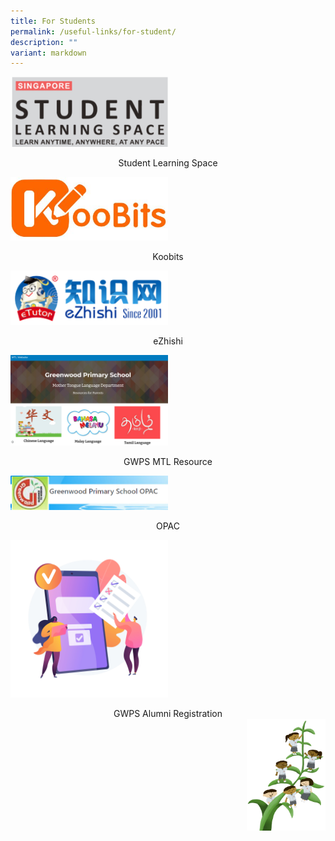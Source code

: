 ```yaml
---
title: For Students
permalink: /useful-links/for-student/
description: ""
variant: markdown
---
```

[<img src="/images/Links/SLS-Logo.png" style="width:50%">](https://vle.learning.moe.edu.sg/login)
<center>Student Learning Space</center>

[<img src="/images/Links/KOOBITS.jpg" style="width:50%">](https://problemsums.koobits.com/)
<center>Koobits</center>

<a href="https://www.ezhishi.net"><img src="/images/Links/Ezhishi.png" style="width:50%"></a>
<center>eZhishi</center>

<a href="https://sites.google.com/moe.edu.sg/gwpsmtl/home"><img src="/images/Links/Logo MTL.png" style="width:50%"></a>
<center>GWPS MTL Resource</center>

	
<a href="https://schoolibrary.moe.edu.sg/greenwoodpri"><img src="/images/Links/OPAC.png" style="width:50%"></a>
<center>OPAC</center>

<a href="https://go.gov.sg/greenwoodalumni"><img src="/images/Links/Form.jpg" style="width:50%"></a>
<center>GWPS Alumni Registration</center>

<img src="/images/Small%20logo/gwps%20children%20(1).png" style="width:25%;float:right">